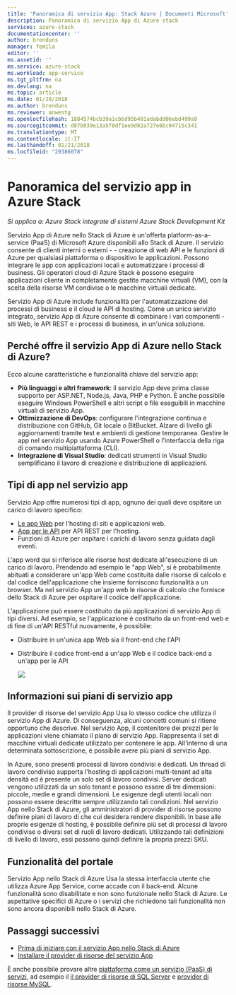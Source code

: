 ```yaml
---
title: 'Panoramica di servizio App: Stack Azure | Documenti Microsoft'
description: Panoramica di servizio App di Azure stack
services: azure-stack
documentationcenter: ''
author: brenduns
manager: femila
editor: ''
ms.assetid: ''
ms.service: azure-stack
ms.workload: app-service
ms.tgt_pltfrm: na
ms.devlang: na
ms.topic: article
ms.date: 01/29/2018
ms.author: brenduns
ms.reviewer: anwestg
ms.openlocfilehash: 1884574bcb39a1cbbd95b481adabdd06ebd499a9
ms.sourcegitcommit: d87b039e13a5f8df1ee9d82a727e6bc04715c341
ms.translationtype: MT
ms.contentlocale: it-IT
ms.lasthandoff: 02/21/2018
ms.locfileid: "29386078"
---
```

# <a name="app-service-on-azure-stack-overview"></a>Panoramica del servizio app in Azure Stack
*Si applica a: Azure Stack integrate di sistemi Azure Stack Development Kit*

Servizio App di Azure nello Stack di Azure è un'offerta platform-as-a-service (PaaS) di Microsoft Azure disponibili allo Stack di Azure. Il servizio consente di clienti interni o esterni - - creazione di web API e le funzioni di Azure per qualsiasi piattaforma o dispositivo le applicazioni. Possono integrare le app con applicazioni locali e automatizzare i processi di business. Gli operatori cloud di Azure Stack è possono eseguire applicazioni cliente in completamente gestite macchine virtuali (VM), con la scelta della risorse VM condivise o le macchine virtuali dedicate.

Servizio App di Azure include funzionalità per l'automatizzazione dei processi di business e il cloud le API di hosting. Come un unico servizio integrato, servizio App di Azure consente di combinare i vari componenti - siti Web, le API REST e i processi di business, in un'unica soluzione.

## <a name="why-offer-azure-app-service-on-azure-stack"></a>Perché offre il servizio App di Azure nello Stack di Azure?

Ecco alcune caratteristiche e funzionalità chiave del servizio app:
- **Più linguaggi e altri framework**: il servizio App deve prima classe supporto per ASP.NET, Node.js, Java, PHP e Python. È anche possibile eseguire Windows PowerShell e altri script o file eseguibili in macchine virtuali di servizio App.
- **Ottimizzazione di DevOps**: configurare l'integrazione continua e distribuzione con GitHub, Git locale o BitBucket. Alzare di livello gli aggiornamenti tramite test e ambienti di gestione temporanea. Gestire le app nel servizio App usando Azure PowerShell o l'interfaccia della riga di comando multipiattaforma (CLI).
- **Integrazione di Visual Studio**: dedicati strumenti in Visual Studio semplificano il lavoro di creazione e distribuzione di applicazioni.

## <a name="app-types-in-app-service"></a>Tipi di app nel servizio app

Servizio App offre numerosi tipi di app, ognuno dei quali deve ospitare un carico di lavoro specifico:

- [Le app Web](https://docs.microsoft.com/azure/app-service-web/app-service-web-overview) per l'hosting di siti e applicazioni web.
- [App per le API](https://docs.microsoft.com/azure/app-service-api/app-service-api-apps-why-best-platform) per API REST per l'hosting.
- Funzioni di Azure per ospitare i carichi di lavoro senza guidata dagli eventi.

L'app word qui si riferisce alle risorse host dedicate all'esecuzione di un carico di lavoro. Prendendo ad esempio le "app Web", si è probabilmente abituati a considerare un'app Web come costituita dalle risorse di calcolo e dal codice dell'applicazione che insieme forniscono funzionalità a un browser. Ma nel servizio App un'app web le risorse di calcolo che fornisce dello Stack di Azure per ospitare il codice dell'applicazione.

L'applicazione può essere costituito da più applicazioni di servizio App di tipi diversi. Ad esempio, se l'applicazione è costituito da un front-end web e di fine di un'API RESTful nuovamente, è possibile:
- Distribuire in un'unica app Web sia il front-end che l'API
- Distribuire il codice front-end a un'app Web e il codice back-end a un'app per le API

   ![](media/azure-stack-app-service-overview/image01.png)

## <a name="what-is-an-app-service-plan"></a>Informazioni sui piani di servizio app

Il provider di risorse del servizio App Usa lo stesso codice che utilizza il servizio App di Azure. Di conseguenza, alcuni concetti comuni si ritiene opportuno che descrive. Nel servizio App, il contenitore dei prezzi per le applicazioni viene chiamato il piano di servizio App. Rappresenta il set di macchine virtuali dedicate utilizzato per contenere le app. All'interno di una determinata sottoscrizione, è possibile avere più piani di servizio App.

In Azure, sono presenti processi di lavoro condivisi e dedicati. Un thread di lavoro condiviso supporta l'hosting di applicazioni multi-tenant ad alta densità ed è presente un solo set di lavoro condivisi. Server dedicati vengono utilizzati da un solo tenant e possono essere di tre dimensioni: piccole, medie e grandi dimensioni. Le esigenze degli utenti locali non possono essere descritte sempre utilizzando tali condizioni. Nel servizio App nello Stack di Azure, gli amministratori di provider di risorse possono definire piani di lavoro di che cui desidera rendere disponibili. In base alle proprie esigenze di hosting, è possibile definire più set di processi di lavoro condivise o diversi set di ruoli di lavoro dedicati. Utilizzando tali definizioni di livello di lavoro, essi possono quindi definire la propria prezzi SKU.

## <a name="portal-features"></a>Funzionalità del portale

Servizio App nello Stack di Azure Usa la stessa interfaccia utente che utilizza Azure App Service, come accade con il back-end. Alcune funzionalità sono disabilitate e non sono funzionale nello Stack di Azure. Le aspettative specifici di Azure o i servizi che richiedono tali funzionalità non sono ancora disponibili nello Stack di Azure.

## <a name="next-steps"></a>Passaggi successivi


- [Prima di iniziare con il servizio App nello Stack di Azure](azure-stack-app-service-before-you-get-started.md)
- [Installare il provider di risorse del servizio App](azure-stack-app-service-deploy.md)

È anche possibile provare altre [piattaforma come un servizio (PaaS) di servizi](azure-stack-tools-paas-services.md), ad esempio il [il provider di risorse di SQL Server](azure-stack-sql-resource-provider-deploy.md) e [provider di risorse MySQL](azure-stack-mysql-resource-provider-deploy.md).
